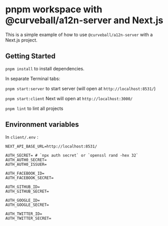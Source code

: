 # pnpm workspace with @curveball/a12n-server and Next.js

This is a simple example of how to use `@curveball/a12n-server` with a Next.js project.

## Getting Started

`pnpm install` to install dependencies.

In separate Terminal tabs:

`pnpm start:server` to start server (will open at `http://localhost:8531/`) 

`pnpm start:client` Next will open at `http://localhost:3000/`

`pnpm lint` to lint all projects

## Environment variables

In `client/.env` :
```
NEXT_API_BASE_URL=http://localhost:8531/

AUTH_SECRET= # `npx auth secret` or `openssl rand -hex 32`
AUTH_AUTH0_SECRET=
AUTH_AUTH0_ISSUER=

AUTH_FACEBOOK_ID=
AUTH_FACEBOOK_SECRET=

AUTH_GITHUB_ID=
AUTH_GITHUB_SECRET=

AUTH_GOOGLE_ID=
AUTH_GOOGLE_SECRET=

AUTH_TWITTER_ID=
AUTH_TWITTER_SECRET=
```

